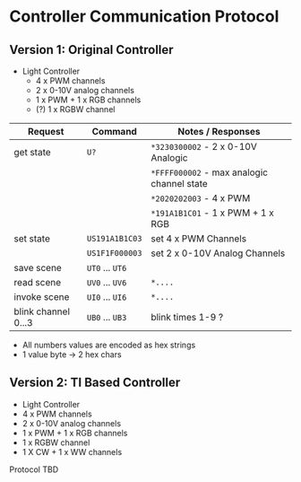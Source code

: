 # Controller Communication Protocol

## Version 1: Original Controller

* Light Controller
  * 4 x PWM channels
  * 2 x 0-10V analog channels
  * 1 x PWM + 1 x RGB channels
  * (?) 1 x RGBW channel

| Request | Command | Notes / Responses
|---|---|---
| get state | `U?` | `*3230300002` - 2 x 0-10V Analogic
|  |  | `*FFFF000002` - max analogic channel state
|  |  | `*2020202003` - 4 x PWM
|  |  | `*191A1B1C01` - 1 x PWM + 1 x RGB
| set state | `US191A1B1C03` | set 4 x PWM Channels
|  | `US1F1F000003` | set 2 x 0-10V Analog Channels
| save scene | `UT0` ... `UT6`
| read scene | `UV0` ... `UV6` | `*....`
| invoke scene | `UI0` ... `UI6` | `*....`
| blink channel 0...3 | `UB0` ... `UB3` | blink times 1-9 ?

* All numbers values are encoded as hex strings
* 1 value byte -> 2 hex chars


## Version 2: TI Based Controller

* Light Controller
* 4 x PWM channels
* 2 x 0-10V analog channels
* 1 x PWM + 1 x RGB channels
* 1 x RGBW channel
* 1 X CW + 1 x WW channels

Protocol TBD
